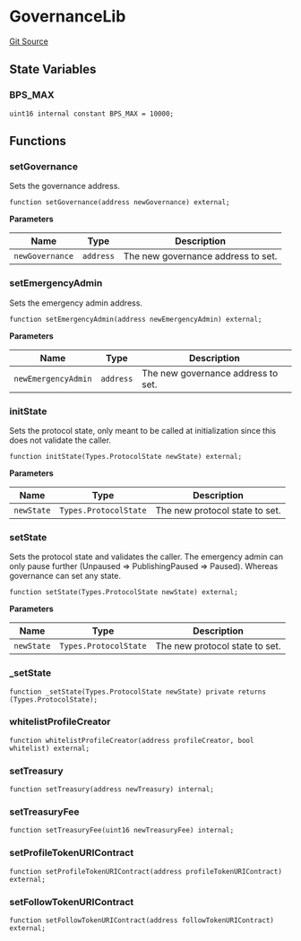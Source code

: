 # GovernanceLib
[Git Source](https://github.com/digiv3rse/protocol-contracts/blob/0d518167a484d4368bad0990424be098fe779fa4/contracts/libraries/GovernanceLib.sol)


## State Variables
### BPS_MAX

```solidity
uint16 internal constant BPS_MAX = 10000;
```


## Functions
### setGovernance

Sets the governance address.


```solidity
function setGovernance(address newGovernance) external;
```
**Parameters**

|Name|Type|Description|
|----|----|-----------|
|`newGovernance`|`address`|The new governance address to set.|


### setEmergencyAdmin

Sets the emergency admin address.


```solidity
function setEmergencyAdmin(address newEmergencyAdmin) external;
```
**Parameters**

|Name|Type|Description|
|----|----|-----------|
|`newEmergencyAdmin`|`address`|The new governance address to set.|


### initState

Sets the protocol state, only meant to be called at initialization since
this does not validate the caller.


```solidity
function initState(Types.ProtocolState newState) external;
```
**Parameters**

|Name|Type|Description|
|----|----|-----------|
|`newState`|`Types.ProtocolState`|The new protocol state to set.|


### setState

Sets the protocol state and validates the caller. The emergency admin can only
pause further (Unpaused => PublishingPaused => Paused). Whereas governance can set any
state.


```solidity
function setState(Types.ProtocolState newState) external;
```
**Parameters**

|Name|Type|Description|
|----|----|-----------|
|`newState`|`Types.ProtocolState`|The new protocol state to set.|


### _setState


```solidity
function _setState(Types.ProtocolState newState) private returns (Types.ProtocolState);
```

### whitelistProfileCreator


```solidity
function whitelistProfileCreator(address profileCreator, bool whitelist) external;
```

### setTreasury


```solidity
function setTreasury(address newTreasury) internal;
```

### setTreasuryFee


```solidity
function setTreasuryFee(uint16 newTreasuryFee) internal;
```

### setProfileTokenURIContract


```solidity
function setProfileTokenURIContract(address profileTokenURIContract) external;
```

### setFollowTokenURIContract


```solidity
function setFollowTokenURIContract(address followTokenURIContract) external;
```

